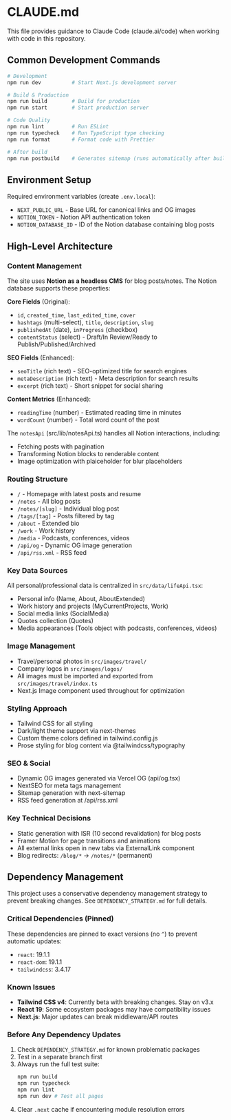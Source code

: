 # CLAUDE.md

This file provides guidance to Claude Code (claude.ai/code) when working with code in this repository.

## Common Development Commands

```bash
# Development
npm run dev          # Start Next.js development server

# Build & Production
npm run build        # Build for production
npm run start        # Start production server

# Code Quality
npm run lint         # Run ESLint
npm run typecheck    # Run TypeScript type checking
npm run format       # Format code with Prettier

# After build
npm run postbuild    # Generates sitemap (runs automatically after build)
```

## Environment Setup

Required environment variables (create `.env.local`):
- `NEXT_PUBLIC_URL` - Base URL for canonical links and OG images
- `NOTION_TOKEN` - Notion API authentication token
- `NOTION_DATABASE_ID` - ID of the Notion database containing blog posts

## High-Level Architecture

### Content Management
The site uses **Notion as a headless CMS** for blog posts/notes. The Notion database supports these properties:

**Core Fields** (Original):
- `id`, `created_time`, `last_edited_time`, `cover`
- `hashtags` (multi-select), `title`, `description`, `slug`
- `publishedAt` (date), `inProgress` (checkbox)
- `contentStatus` (select) - Draft/In Review/Ready to Publish/Published/Archived

**SEO Fields** (Enhanced):
- `seoTitle` (rich text) - SEO-optimized title for search engines
- `metaDescription` (rich text) - Meta description for search results
- `excerpt` (rich text) - Short snippet for social sharing

**Content Metrics** (Enhanced):
- `readingTime` (number) - Estimated reading time in minutes
- `wordCount` (number) - Total word count of the post

The `notesApi` (src/lib/notesApi.ts) handles all Notion interactions, including:
- Fetching posts with pagination
- Transforming Notion blocks to renderable content
- Image optimization with plaiceholder for blur placeholders

### Routing Structure
- `/` - Homepage with latest posts and resume
- `/notes` - All blog posts
- `/notes/[slug]` - Individual blog post
- `/tags/[tag]` - Posts filtered by tag
- `/about` - Extended bio
- `/work` - Work history
- `/media` - Podcasts, conferences, videos
- `/api/og` - Dynamic OG image generation
- `/api/rss.xml` - RSS feed

### Key Data Sources
All personal/professional data is centralized in `src/data/lifeApi.tsx`:
- Personal info (Name, About, AboutExtended)
- Work history and projects (MyCurrentProjects, Work)
- Social media links (SocialMedia)
- Quotes collection (Quotes)
- Media appearances (Tools object with podcasts, conferences, videos)

### Image Management
- Travel/personal photos in `src/images/travel/`
- Company logos in `src/images/logos/`
- All images must be imported and exported from `src/images/travel/index.ts`
- Next.js Image component used throughout for optimization

### Styling Approach
- Tailwind CSS for all styling
- Dark/light theme support via next-themes
- Custom theme colors defined in tailwind.config.js
- Prose styling for blog content via @tailwindcss/typography

### SEO & Social
- Dynamic OG images generated via Vercel OG (api/og.tsx)
- NextSEO for meta tags management
- Sitemap generation with next-sitemap
- RSS feed generation at /api/rss.xml

### Key Technical Decisions
- Static generation with ISR (10 second revalidation) for blog posts
- Framer Motion for page transitions and animations
- All external links open in new tabs via ExternalLink component
- Blog redirects: `/blog/*` → `/notes/*` (permanent)

## Dependency Management

This project uses a conservative dependency management strategy to prevent breaking changes. See `DEPENDENCY_STRATEGY.md` for full details.

### Critical Dependencies (Pinned)
These dependencies are pinned to exact versions (no `^`) to prevent automatic updates:
- `react`: 19.1.1
- `react-dom`: 19.1.1  
- `tailwindcss`: 3.4.17

### Known Issues
- **Tailwind CSS v4**: Currently beta with breaking changes. Stay on v3.x
- **React 19**: Some ecosystem packages may have compatibility issues
- **Next.js**: Major updates can break middleware/API routes

### Before Any Dependency Updates
1. Check `DEPENDENCY_STRATEGY.md` for known problematic packages
2. Test in a separate branch first
3. Always run the full test suite:
   ```bash
   npm run build
   npm run typecheck  
   npm run lint
   npm run dev # Test all pages
   ```
4. Clear `.next` cache if encountering module resolution errors
